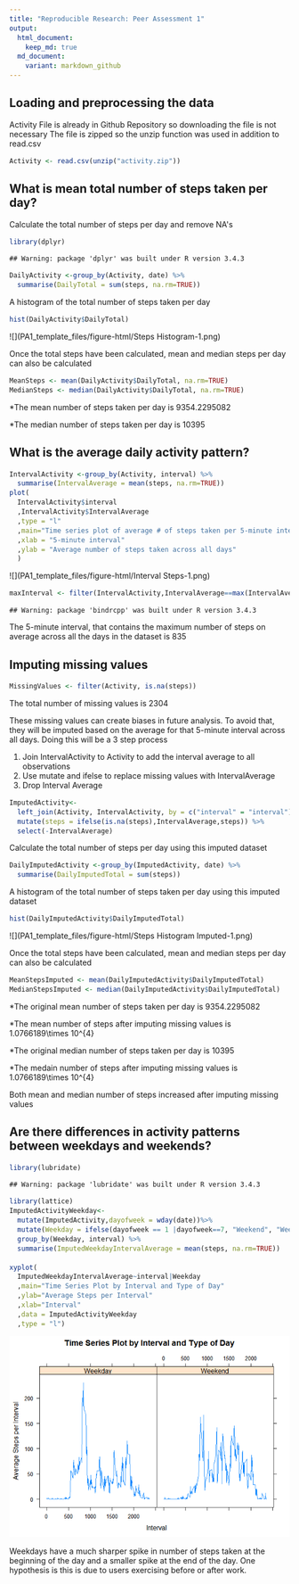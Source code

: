 ```yaml
---
title: "Reproducible Research: Peer Assessment 1"
output: 
  html_document:
    keep_md: true
  md_document:
    variant: markdown_github
---
```



## Loading and preprocessing the data
Activity File is already in Github Repository so downloading the file is not necessary
The file is zipped so the unzip function was used in addition to read.csv


```r
Activity <- read.csv(unzip("activity.zip"))
```

## What is mean total number of steps taken per day?
Calculate the total number of steps per day and remove NA's

```r
library(dplyr)
```

```
## Warning: package 'dplyr' was built under R version 3.4.3
```

```r
DailyActivity <-group_by(Activity, date) %>%
  summarise(DailyTotal = sum(steps, na.rm=TRUE))
```

A histogram of the total number of steps taken per day

```r
hist(DailyActivity$DailyTotal)
```

![](PA1_template_files/figure-html/Steps Histogram-1.png)<!-- -->


Once the total steps have been calculated, mean and median steps per day can also be calculated

```r
MeanSteps <- mean(DailyActivity$DailyTotal, na.rm=TRUE)
MedianSteps <- median(DailyActivity$DailyTotal, na.rm=TRUE)
```
 
*The mean number of steps taken per day is 9354.2295082

*The median number of steps taken per day is 10395


## What is the average daily activity pattern?


```r
IntervalActivity <-group_by(Activity, interval) %>%
  summarise(IntervalAverage = mean(steps, na.rm=TRUE))
plot(
  IntervalActivity$interval
  ,IntervalActivity$IntervalAverage
  ,type = "l"
  ,main="Time series plot of average # of steps taken per 5-minute interval"
  ,xlab = "5-minute interval"
  ,ylab = "Average number of steps taken across all days"
  )
```

![](PA1_template_files/figure-html/Interval Steps-1.png)<!-- -->



```r
maxInterval <- filter(IntervalActivity,IntervalAverage==max(IntervalAverage))
```

```
## Warning: package 'bindrcpp' was built under R version 3.4.3
```
The 5-minute interval, that contains the maximum number of steps on average across all the days in the dataset is 835

## Imputing missing values


```r
MissingValues <- filter(Activity, is.na(steps))
```
The total number of missing values is 2304

These missing values can create biases in future analysis.  To avoid that, they will be imputed based on the average for that 5-minute interval across all days. Doing this will be a 3 step process

1. Join IntervalActivity to Activity to add the interval average to all observations
2. Use mutate and ifelse to replace missing values with IntervalAverage
3. Drop Interval Average


```r
ImputedActivity<- 
  left_join(Activity, IntervalActivity, by = c("interval" = "interval")) %>%
  mutate(steps = ifelse(is.na(steps),IntervalAverage,steps)) %>%
  select(-IntervalAverage)
```

Calculate the total number of steps per day using this imputed dataset

```r
DailyImputedActivity <-group_by(ImputedActivity, date) %>%
  summarise(DailyImputedTotal = sum(steps))
```

A histogram of the total number of steps taken per day using this imputed dataset

```r
hist(DailyImputedActivity$DailyImputedTotal)
```

![](PA1_template_files/figure-html/Steps Histogram Imputed-1.png)<!-- -->


Once the total steps have been calculated, mean and median steps per day can also be calculated

```r
MeanStepsImputed <- mean(DailyImputedActivity$DailyImputedTotal)
MedianStepsImputed <- median(DailyImputedActivity$DailyImputedTotal)
```
 
*The original mean number of steps taken per day is 9354.2295082

*The mean number of steps after imputing missing values is 1.0766189\times 10^{4}

*The original median number of steps taken per day is 10395

*The medain number of steps after imputing missing values is 1.0766189\times 10^{4}

Both mean and median number of steps increased after imputing missing values


## Are there differences in activity patterns between weekdays and weekends?



```r
library(lubridate)
```

```
## Warning: package 'lubridate' was built under R version 3.4.3
```

```r
library(lattice)
ImputedActivityWeekday<- 
  mutate(ImputedActivity,dayofweek = wday(date))%>%
  mutate(Weekday = ifelse(dayofweek == 1 |dayofweek==7, "Weekend", "Weekday")) %>%
  group_by(Weekday, interval) %>%
  summarise(ImputedWeekdayIntervalAverage = mean(steps, na.rm=TRUE))

xyplot(
  ImputedWeekdayIntervalAverage~interval|Weekday
  ,main="Time Series Plot by Interval and Type of Day"
  ,ylab="Average Steps per Interval"
  ,xlab="Interval"
  ,data = ImputedActivityWeekday
  ,type = "l")
```

![](PA1_template_files/figure-html/weekdays-1.png)<!-- -->

Weekdays have a much sharper spike in number of steps taken at the beginning of the day and a smaller spike at the end of the day.  One hypothesis is this is due to users exercising before or after work.
